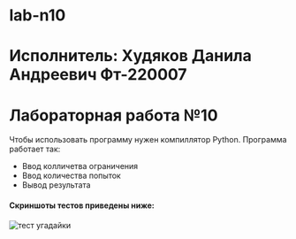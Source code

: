 # lab-n10
# Исполнитель: Худяков Данила Андреевич Фт-220007
# Лабораторная работа №10
Чтобы использовать программу нужен компиллятор Python. Программа работает так:

- Ввод колличетва ограничения
- Ввод количества попыток
- Вывод результата

#### Скриншоты тестов приведены ниже:
![тест угадайки](https://github.com/xXady/lab-n10/assets/102038515/5725dea7-50bb-4a58-8f52-086dfb92002c)
